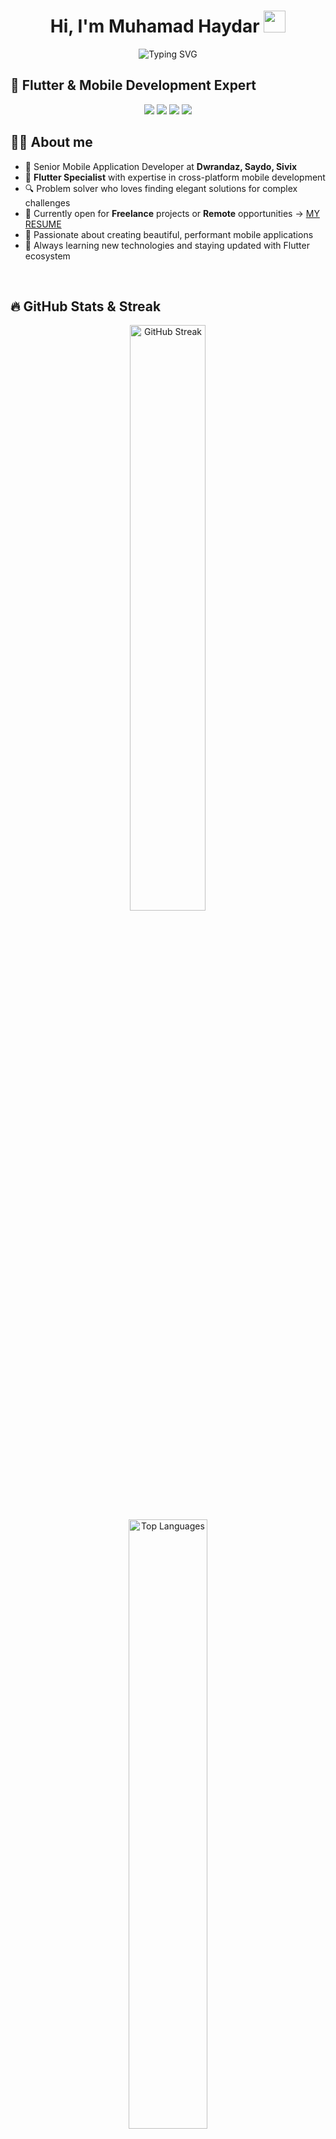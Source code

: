 <!--
**MuhamadHaydar/muhamadhaydarJawad** is a ✨ _special_ ✨ repository because its `README.md` (this file) appears on your GitHub profile.
-->

<h1 align="center">Hi, I'm Muhamad Haydar <img src="https://media.giphy.com/media/hvRJCLFzcasrR4ia7z/giphy.gif" width="35"></h1>

<p align="center">
  <img src="https://readme-typing-svg.herokuapp.com?font=Fira+Code&weight=500&size=22&pause=1000&color=00D9FF&center=true&vCenter=true&width=600&lines=Senior+Mobile+Application+Developer;Flutter+%26+Dart+Specialist;Cross-Platform+Mobile+Expert;Always+Learning+New+Technologies" alt="Typing SVG" />
</p>

## 🚀 Flutter & Mobile Development Expert

<div align="center">
  <img src="https://img.shields.io/badge/Flutter-Expert-02569B?style=for-the-badge&logo=flutter&logoColor=white" />
  <img src="https://img.shields.io/badge/Dart-Advanced-0175C2?style=for-the-badge&logo=dart&logoColor=white" />
  <img src="https://img.shields.io/badge/Mobile%20Dev-5%2B%20Years-FF6B6B?style=for-the-badge" />
  <img src="https://img.shields.io/badge/Cross%20Platform-iOS%20%26%20Android-4CAF50?style=for-the-badge" />
</div>

## :sassy_man: About me
- 🏢 Senior Mobile Application Developer at **Dwrandaz, Saydo, Sivix**
- 🎯 **Flutter Specialist** with expertise in cross-platform mobile development
- 🔍 Problem solver who loves finding elegant solutions for complex challenges
- 💼 Currently open for **Freelance** projects or **Remote** opportunities → [MY RESUME](https://drive.google.com/file/d/11lL7wLZMLxOrauKJHynta9Tqobx21HUa/view?usp=sharing)
- 📱 Passionate about creating beautiful, performant mobile applications
- 🌱 Always learning new technologies and staying updated with Flutter ecosystem

<br>

## 🔥 GitHub Stats & Streak

<div align="center">
  <img src="https://github-readme-streak-stats.herokuapp.com/?user=muhamadhaydar&theme=tokyonight&hide_border=true&stroke=0000&ring=00D9FF&fire=00D9FF&currStreakLabel=00D9FF" alt="GitHub Streak" width="49%" />
</div>

<div align="center">
  <img src="https://github-readme-stats.vercel.app/api/top-langs?username=muhamadhaydar&layout=compact&theme=tokyonight&hide_border=true&title_color=00D9FF&langs_count=8" alt="Top Languages" width="50%" />
</div>

## 🛠️ Technical Skills

### 🎯 Core Mobile Technologies

<div align="center">
  
| **Flutter & Dart** | **Native Development** | **Cross-Platform** |
|:---:|:---:|:---:|
| ![Flutter](https://img.shields.io/badge/Flutter-Expert-02569B?style=plastic&logo=flutter&logoColor=white) | ![Android](https://img.shields.io/badge/Android-Advanced-3DDC84?style=plastic&logo=android&logoColor=white) | ![React Native](https://img.shields.io/badge/React_Native-Intermediate-61DAFB?style=plastic&logo=react&logoColor=black) |
| ![Dart](https://img.shields.io/badge/Dart-Advanced-0175C2?style=plastic&logo=dart&logoColor=white) | ![iOS](https://img.shields.io/badge/iOS-Advanced-000000?style=plastic&logo=ios&logoColor=white) | ![Xamarin](https://img.shields.io/badge/Xamarin-Intermediate-3498DB?style=plastic&logo=xamarin&logoColor=white) |
| ![Firebase](https://img.shields.io/badge/Firebase-Advanced-FFCA28?style=plastic&logo=firebase&logoColor=black) | ![Java](https://img.shields.io/badge/Java-Advanced-007396?style=plastic&logo=java&logoColor=white) | ![Kotlin](https://img.shields.io/badge/Kotlin-Intermediate-7F52FF?style=plastic&logo=kotlin&logoColor=white) |

</div>

### 🚀 Flutter Expertise

<p align="center">
  <img src="https://img.shields.io/badge/State%20Management-BLoC%20%7C%20Provider%20%7C%20Riverpod-02569B?style=for-the-badge&logo=flutter" />
  <img src="https://img.shields.io/badge/UI%2FUX-Material%20%7C%20Cupertino%20%7C%20Custom-FF4081?style=for-the-badge&logo=materialdesign" />
  <img src="https://img.shields.io/badge/Architecture-Clean%20%7C%20MVVM%20%7C%20MVC-4CAF50?style=for-the-badge&logo=flutter" />
</p>

<details>
<summary><b>🔧 Detailed Flutter Skills</b></summary>

#### State Management
- **BLoC/Cubit** - Complex state management and business logic
- **Provider** - Lightweight state management solutions
- **Riverpod** - Modern reactive caching framework
- **GetX** - High-performance state management

#### UI/UX Development
- **Custom Widgets** - Creating reusable, animated components
- **Responsive Design** - Adaptive layouts for all screen sizes
- **Material Design 3** - Latest Google design principles
- **Cupertino** - iOS-style components and navigation

#### Backend Integration
- **REST APIs** - HTTP requests and data parsing
- **GraphQL** - Efficient data fetching with Ferry/GraphQL
- **Firebase** - Real-time database, auth, cloud functions
- **Socket.io** - Real-time communication

#### Testing & Performance
- **Unit Testing** - Business logic validation
- **Widget Testing** - UI component testing
- **Integration Testing** - End-to-end testing
- **Performance Optimization** - Memory management and rendering

</details>

### 👉 Programming Languages & Frameworks

<p align="center">
  <img src="https://img.shields.io/badge/Dart-0175C2?style=plastic&logo=dart&logoColor=white" />
  <img src="https://img.shields.io/badge/Java-007396?style=plastic&logo=java&logoColor=white" />
  <img src="https://img.shields.io/badge/JavaScript-F7DF1E?style=plastic&logo=javascript&logoColor=black" />
  <img src="https://img.shields.io/badge/TypeScript-3178C6?style=plastic&logo=typescript&logoColor=white" />
  <img src="https://img.shields.io/badge/Python-3776AB?style=plastic&logo=python&logoColor=white" />
  <img src="https://img.shields.io/badge/Kotlin-7F52FF?style=plastic&logo=kotlin&logoColor=white" />
  <img src="https://img.shields.io/badge/Swift-FA7343?style=plastic&logo=swift&logoColor=white" />
</p>

### 🛠️ Development Tools & Platforms

<p align="center">
  <img src="https://img.shields.io/badge/Android%20Studio-3DDC84?style=plastic&logo=androidstudio&logoColor=white" />
  <img src="https://img.shields.io/badge/VS%20Code-007ACC?style=plastic&logo=visualstudiocode&logoColor=white" />
  <img src="https://img.shields.io/badge/Xcode-147EFB?style=plastic&logo=xcode&logoColor=white" />
  <img src="https://img.shields.io/badge/IntelliJ%20IDEA-000000?style=plastic&logo=intellijidea&logoColor=white" />
  <img src="https://img.shields.io/badge/Git-F05032?style=plastic&logo=git&logoColor=white" />
  <img src="https://img.shields.io/badge/GitHub-181717?style=plastic&logo=github&logoColor=white" />
  <img src="https://img.shields.io/badge/Firebase-FFCA28?style=plastic&logo=firebase&logoColor=black" />
  <img src="https://img.shields.io/badge/Figma-F24E1E?style=plastic&logo=figma&logoColor=white" />
</p>

## 📱 Featured Flutter Projects

<div align="center">
  
| Project | Description | Tech Stack |
|---------|-------------|------------|
| 🚀 **E-Commerce App** | Full-featured shopping app with payment integration | Flutter, Firebase, Stripe |
| 📱 **Social Media Platform** | Real-time chat and content sharing | Flutter, BLoC, WebSocket |
| 🎵 **Music Streaming App** | Audio player with offline capabilities | Flutter, Provider, SQLite |
| 📊 **Business Dashboard** | Analytics and reporting tool | Flutter, GetX, REST API |

</div>

## 📊 Detailed GitHub Analytics

<div align="center">
  <img src="https://github-profile-summary-cards.vercel.app/api/cards/profile-details?username=muhamadhaydar&theme=tokyonight" alt="Profile Details" width="100%" />
</div>

<div align="center">
  <img src="https://github-profile-summary-cards.vercel.app/api/cards/repos-per-language?username=muhamadhaydar&theme=tokyonight" alt="Repos per Language" width="49%" />
  <img src="https://github-profile-summary-cards.vercel.app/api/cards/most-commit-language?username=muhamadhaydar&theme=tokyonight" alt="Most Commit Language" width="49%" />
</div>

<div align="center">
  <img src="https://github-profile-summary-cards.vercel.app/api/cards/stats?username=muhamadhaydar&theme=tokyonight" alt="Stats" width="49%" />
  <img src="https://github-profile-summary-cards.vercel.app/api/cards/productive-time?username=muhamadhaydar&theme=tokyonight&utcOffset=3" alt="Productive Time" width="49%" />
</div>

## 🏆 GitHub Achievements

<div align="center">
  <img src="https://github-profile-trophy.vercel.app/?username=muhamadhaydar&theme=tokyonight&no-frame=true&row=1&column=7" alt="GitHub Trophies" />
</div>

## 📈 Contribution Activity

<div align="center">
  <img src="https://github-readme-activity-graph.vercel.app/graph?username=muhamadhaydar&theme=tokyo-night&hide_border=true&area=true&custom_title=Contribution%20Activity" alt="Contribution Graph" width="100%" />
</div>

## 🎯 Flutter Ecosystem Contributions

<div align="center">
  
  ![Pub.dev](https://img.shields.io/badge/pub.dev-Contributor-02569B?style=for-the-badge&logo=dart&logoColor=white)
  ![Open Source](https://img.shields.io/badge/Open%20Source-Active-4CAF50?style=for-the-badge&logo=github&logoColor=white)
  ![Community](https://img.shields.io/badge/Flutter%20Community-Member-FF6B6B?style=for-the-badge&logo=flutter&logoColor=white)

</div>

## 💬 Let's Connect & Collaborate

<div align="center">
  
  [![Email](https://img.shields.io/badge/Email-muhamad.haydar%4024group.net-EA4335?style=for-the-badge&logo=gmail&logoColor=white)](mailto:muhamad.haydar@24group.net)
  [![LinkedIn](https://img.shields.io/badge/LinkedIn-muhamadhaydarjawad-0A66C2?style=for-the-badge&logo=linkedin&logoColor=white)](https://www.linkedin.com/in/muhamadhaydarjawad/)
  [![WhatsApp](https://img.shields.io/badge/WhatsApp-+964%20750%20717%201446-25D366?style=for-the-badge&logo=whatsapp&logoColor=white)](https://wa.me/9647507171446?text=)
  [![Telegram](https://img.shields.io/badge/Telegram-@muhamadhaydar-2CA5E0?style=for-the-badge&logo=telegram&logoColor=white)](tg://msg?text=%22Hello%22&to=+9647507171446)

</div>

---

<div align="center">
  <img src="https://komarev.com/ghpvc/?username=muhamadhaydar&color=02569B&style=for-the-badge&label=PROFILE+VIEWS" alt="Profile Views" />
  
  <br><br>
  
  **💫 "Building the future, one Flutter app at a time" 💫**
  
  <sub>⭐ Don't forget to star my repositories if you find them useful!</sub>
</div>

